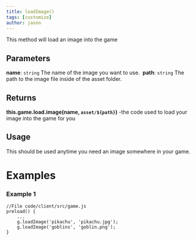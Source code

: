 ```yaml
---
title: loadImage()
tags: [customize]
author: jason
---
```

This method will load an image into the game
## Parameters
**name**: `string` The name of the image you want to use.
​
**path**: `string` The path to the image file inside of the asset folder.
## Returns
**this.game.load.image(name,  `asset/${path}`)** -the code used to load your image into the game for you
## Usage
This should be used anytime you need an image somewhere in your game.
# Examples
### Example 1
```
//File code/client/src/game.js
preload() {
	...
	g.loadImage('pikachu', 'pikachu.jpg');
	g.loadImage('goblins', 'goblin.png');
}
```
